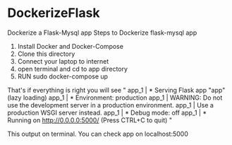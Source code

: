 # DockerizeFlask
Dockerize a Flask-Mysql app
Steps to Dockerize flask-mysql app

1) Install Docker and Docker-Compose
2) Clone this directory
3) Connect your laptop to internet
4) open terminal and cd to app directory
5) RUN sudo docker-compose up

That's if everything is right you will see 
"
app_1  |  * Serving Flask app "app" (lazy loading)
app_1  |  * Environment: production
app_1  |    WARNING: Do not use the development server in a production environment.
app_1  |    Use a production WSGI server instead.
app_1  |  * Debug mode: off
app_1  |  * Running on http://0.0.0.0:5000/ (Press CTRL+C to quit)
"

This output on terminal. You can check app on localhost:5000
